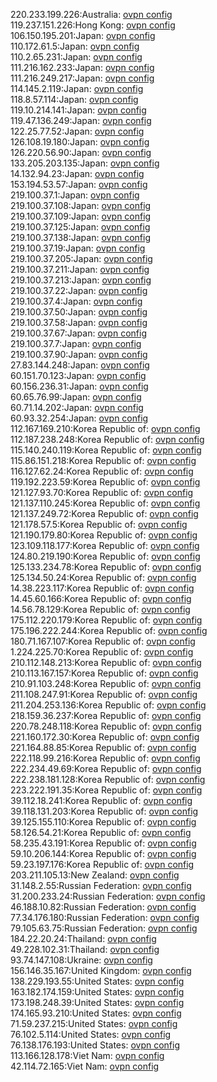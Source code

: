 220.233.199.226:Australia: [ovpn config](vpn/220_233_199_226.ovpn)  
119.237.151.226:Hong Kong: [ovpn config](vpn/119_237_151_226.ovpn)  
106.150.195.201:Japan: [ovpn config](vpn/106_150_195_201.ovpn)  
110.172.61.5:Japan: [ovpn config](vpn/110_172_61_5.ovpn)  
110.2.65.231:Japan: [ovpn config](vpn/110_2_65_231.ovpn)  
111.216.162.233:Japan: [ovpn config](vpn/111_216_162_233.ovpn)  
111.216.249.217:Japan: [ovpn config](vpn/111_216_249_217.ovpn)  
114.145.2.119:Japan: [ovpn config](vpn/114_145_2_119.ovpn)  
118.8.57.114:Japan: [ovpn config](vpn/118_8_57_114.ovpn)  
119.10.214.141:Japan: [ovpn config](vpn/119_10_214_141.ovpn)  
119.47.136.249:Japan: [ovpn config](vpn/119_47_136_249.ovpn)  
122.25.77.52:Japan: [ovpn config](vpn/122_25_77_52.ovpn)  
126.108.19.180:Japan: [ovpn config](vpn/126_108_19_180.ovpn)  
126.220.56.90:Japan: [ovpn config](vpn/126_220_56_90.ovpn)  
133.205.203.135:Japan: [ovpn config](vpn/133_205_203_135.ovpn)  
14.132.94.23:Japan: [ovpn config](vpn/14_132_94_23.ovpn)  
153.194.53.57:Japan: [ovpn config](vpn/153_194_53_57.ovpn)  
219.100.37.1:Japan: [ovpn config](vpn/219_100_37_1.ovpn)  
219.100.37.108:Japan: [ovpn config](vpn/219_100_37_108.ovpn)  
219.100.37.109:Japan: [ovpn config](vpn/219_100_37_109.ovpn)  
219.100.37.125:Japan: [ovpn config](vpn/219_100_37_125.ovpn)  
219.100.37.138:Japan: [ovpn config](vpn/219_100_37_138.ovpn)  
219.100.37.19:Japan: [ovpn config](vpn/219_100_37_19.ovpn)  
219.100.37.205:Japan: [ovpn config](vpn/219_100_37_205.ovpn)  
219.100.37.211:Japan: [ovpn config](vpn/219_100_37_211.ovpn)  
219.100.37.213:Japan: [ovpn config](vpn/219_100_37_213.ovpn)  
219.100.37.22:Japan: [ovpn config](vpn/219_100_37_22.ovpn)  
219.100.37.4:Japan: [ovpn config](vpn/219_100_37_4.ovpn)  
219.100.37.50:Japan: [ovpn config](vpn/219_100_37_50.ovpn)  
219.100.37.58:Japan: [ovpn config](vpn/219_100_37_58.ovpn)  
219.100.37.67:Japan: [ovpn config](vpn/219_100_37_67.ovpn)  
219.100.37.7:Japan: [ovpn config](vpn/219_100_37_7.ovpn)  
219.100.37.90:Japan: [ovpn config](vpn/219_100_37_90.ovpn)  
27.83.144.248:Japan: [ovpn config](vpn/27_83_144_248.ovpn)  
60.151.70.123:Japan: [ovpn config](vpn/60_151_70_123.ovpn)  
60.156.236.31:Japan: [ovpn config](vpn/60_156_236_31.ovpn)  
60.65.76.99:Japan: [ovpn config](vpn/60_65_76_99.ovpn)  
60.71.14.202:Japan: [ovpn config](vpn/60_71_14_202.ovpn)  
60.93.32.254:Japan: [ovpn config](vpn/60_93_32_254.ovpn)  
112.167.169.210:Korea Republic of: [ovpn config](vpn/112_167_169_210.ovpn)  
112.187.238.248:Korea Republic of: [ovpn config](vpn/112_187_238_248.ovpn)  
115.140.240.119:Korea Republic of: [ovpn config](vpn/115_140_240_119.ovpn)  
115.86.151.218:Korea Republic of: [ovpn config](vpn/115_86_151_218.ovpn)  
116.127.62.24:Korea Republic of: [ovpn config](vpn/116_127_62_24.ovpn)  
119.192.223.59:Korea Republic of: [ovpn config](vpn/119_192_223_59.ovpn)  
121.127.93.70:Korea Republic of: [ovpn config](vpn/121_127_93_70.ovpn)  
121.137.110.245:Korea Republic of: [ovpn config](vpn/121_137_110_245.ovpn)  
121.137.249.72:Korea Republic of: [ovpn config](vpn/121_137_249_72.ovpn)  
121.178.57.5:Korea Republic of: [ovpn config](vpn/121_178_57_5.ovpn)  
121.190.179.80:Korea Republic of: [ovpn config](vpn/121_190_179_80.ovpn)  
123.109.118.177:Korea Republic of: [ovpn config](vpn/123_109_118_177.ovpn)  
124.80.219.190:Korea Republic of: [ovpn config](vpn/124_80_219_190.ovpn)  
125.133.234.78:Korea Republic of: [ovpn config](vpn/125_133_234_78.ovpn)  
125.134.50.24:Korea Republic of: [ovpn config](vpn/125_134_50_24.ovpn)  
14.38.223.117:Korea Republic of: [ovpn config](vpn/14_38_223_117.ovpn)  
14.45.60.166:Korea Republic of: [ovpn config](vpn/14_45_60_166.ovpn)  
14.56.78.129:Korea Republic of: [ovpn config](vpn/14_56_78_129.ovpn)  
175.112.220.179:Korea Republic of: [ovpn config](vpn/175_112_220_179.ovpn)  
175.196.222.244:Korea Republic of: [ovpn config](vpn/175_196_222_244.ovpn)  
180.71.167.107:Korea Republic of: [ovpn config](vpn/180_71_167_107.ovpn)  
1.224.225.70:Korea Republic of: [ovpn config](vpn/1_224_225_70.ovpn)  
210.112.148.213:Korea Republic of: [ovpn config](vpn/210_112_148_213.ovpn)  
210.113.167.157:Korea Republic of: [ovpn config](vpn/210_113_167_157.ovpn)  
210.91.103.248:Korea Republic of: [ovpn config](vpn/210_91_103_248.ovpn)  
211.108.247.91:Korea Republic of: [ovpn config](vpn/211_108_247_91.ovpn)  
211.204.253.136:Korea Republic of: [ovpn config](vpn/211_204_253_136.ovpn)  
218.159.36.237:Korea Republic of: [ovpn config](vpn/218_159_36_237.ovpn)  
220.78.248.118:Korea Republic of: [ovpn config](vpn/220_78_248_118.ovpn)  
221.160.172.30:Korea Republic of: [ovpn config](vpn/221_160_172_30.ovpn)  
221.164.88.85:Korea Republic of: [ovpn config](vpn/221_164_88_85.ovpn)  
222.118.99.216:Korea Republic of: [ovpn config](vpn/222_118_99_216.ovpn)  
222.234.49.69:Korea Republic of: [ovpn config](vpn/222_234_49_69.ovpn)  
222.238.181.128:Korea Republic of: [ovpn config](vpn/222_238_181_128.ovpn)  
223.222.191.35:Korea Republic of: [ovpn config](vpn/223_222_191_35.ovpn)  
39.112.18.241:Korea Republic of: [ovpn config](vpn/39_112_18_241.ovpn)  
39.118.131.203:Korea Republic of: [ovpn config](vpn/39_118_131_203.ovpn)  
39.125.155.110:Korea Republic of: [ovpn config](vpn/39_125_155_110.ovpn)  
58.126.54.21:Korea Republic of: [ovpn config](vpn/58_126_54_21.ovpn)  
58.235.43.191:Korea Republic of: [ovpn config](vpn/58_235_43_191.ovpn)  
59.10.206.144:Korea Republic of: [ovpn config](vpn/59_10_206_144.ovpn)  
59.23.197.176:Korea Republic of: [ovpn config](vpn/59_23_197_176.ovpn)  
203.211.105.13:New Zealand: [ovpn config](vpn/203_211_105_13.ovpn)  
31.148.2.55:Russian Federation: [ovpn config](vpn/31_148_2_55.ovpn)  
31.200.233.24:Russian Federation: [ovpn config](vpn/31_200_233_24.ovpn)  
46.188.10.82:Russian Federation: [ovpn config](vpn/46_188_10_82.ovpn)  
77.34.176.180:Russian Federation: [ovpn config](vpn/77_34_176_180.ovpn)  
79.105.63.75:Russian Federation: [ovpn config](vpn/79_105_63_75.ovpn)  
184.22.20.24:Thailand: [ovpn config](vpn/184_22_20_24.ovpn)  
49.228.102.31:Thailand: [ovpn config](vpn/49_228_102_31.ovpn)  
93.74.147.108:Ukraine: [ovpn config](vpn/93_74_147_108.ovpn)  
156.146.35.167:United Kingdom: [ovpn config](vpn/156_146_35_167.ovpn)  
138.229.193.55:United States: [ovpn config](vpn/138_229_193_55.ovpn)  
163.182.174.159:United States: [ovpn config](vpn/163_182_174_159.ovpn)  
173.198.248.39:United States: [ovpn config](vpn/173_198_248_39.ovpn)  
174.165.93.210:United States: [ovpn config](vpn/174_165_93_210.ovpn)  
71.59.237.215:United States: [ovpn config](vpn/71_59_237_215.ovpn)  
76.102.5.114:United States: [ovpn config](vpn/76_102_5_114.ovpn)  
76.138.176.193:United States: [ovpn config](vpn/76_138_176_193.ovpn)  
113.166.128.178:Viet Nam: [ovpn config](vpn/113_166_128_178.ovpn)  
42.114.72.165:Viet Nam: [ovpn config](vpn/42_114_72_165.ovpn)  
